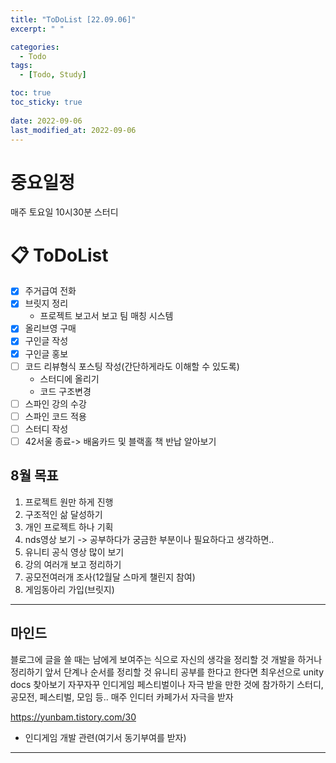 ```yaml
---
title: "ToDoList [22.09.06]"
excerpt: " "

categories:
  - Todo
tags:
  - [Todo, Study]

toc: true
toc_sticky: true
 
date: 2022-09-06
last_modified_at: 2022-09-06
---
```


# 중요일정

매주 토요일 10시30분 스터디

# 📋 ToDoList  

- [x] 주거급여 전화
- [x] 브릿지 정리
  - 프로젝트 보고서 보고 팀 매칭 시스템 
- [x] 올리브영 구매
- [x] 구인글 작성
- [x] 구인글 홍보
- [ ] 코드 리뷰형식 포스팅 작성(간단하게라도 이해할 수 있도록)
  - 스터디에 올리기
  - 코드 구조변경
- [ ] 스파인 강의 수강
- [ ] 스파인 코드 적용
- [ ] 스터디 작성
- [ ] 42서울 종료-> 배움카드 및 블랙홀 책 반납 알아보기

## 8월 목표  
  
1. 프로젝트 원만 하게 진행
2. 구조적인 삶 달성하기
3. 개인 프로젝트 하나 기획
4. nds영상 보기 -> 공부하다가 궁금한 부분이나 필요하다고 생각하면..
5. 유니티 공식 영상 많이 보기
6. 강의 여러개 보고 정리하기
7. 공모전여러개 조사(12월달 스마게 챌린지 참여)
8. 게임동아리 가입(브릿지)

---

## 마인드

블로그에 글을 쓸 때는 남에게 보여주는 식으로 자신의 생각을 정리할 것
개발을 하거나 정리하기 앞서 단계나 순서를 정리할 것
유니티 공부를 한다고 한다면 최우선으로 unity docs 찾아보기
자꾸자꾸 인디게임 페스티벌이나 자극 받을 만한 것에 참가하기
스터디, 공모전, 페스티벌, 모임 등..
매주 인디터 카페가서 자극을 받자

https://yunbam.tistory.com/30
- 인디게임 개발 관련(여기서 동기부여를 받자)

---
